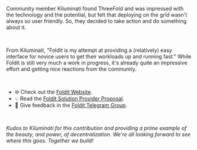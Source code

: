 Community member Kiluminati found ThreeFold and was impressed with the technology and the potential, but felt that deploying on the grid wasn't always so user friendly. So, they decided to take action and do something about it.

<br/>

From Kiluminati, "Foldit is my attempt at providing a (relatively) easy interface for novice users to get their workloads up and running fast." While Foldit is still very much a work in progress, it's already quite an impressive effort and getting nice reactions from the community.

<br/>

- 🌐 Check out the [Foldit Website](https://foldit.tf/#/).
- 💡 Read the [Foldit Solution Provider Proposal](https://forum.threefold.io/t/foldit-a-user-friendly-threefold-interface/3860).
- 💬 Give feedback in the [Foldit Telegram Group](https://t.me/+ydIlx33ZJmFmMGE8).

<br/>

_Kudos to Kiluminati for this contribution and providing a prime example of the beauty, and power, of decentralization. We're all looking forward to see where this goes. Together we build!_